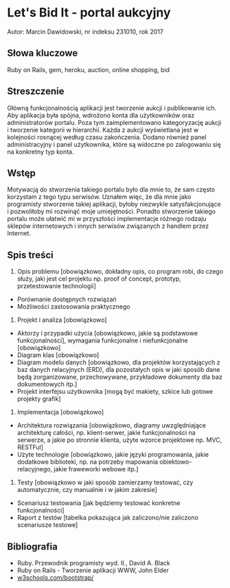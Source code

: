 # Let's Bid It - portal aukcyjny
Autor: Marcin Dawidowski, nr indeksu 231010, rok 2017

## Słowa kluczowe
Ruby on Rails, gem, heroku, auction, online shopping, bid

## Streszczenie
Główną funkcjonalnością aplikacji jest tworzenie aukcji i publikowanie ich. Aby aplikacja była spójna, wdrożono konta dla użytkowników oraz administratorów portalu. Poza tym zaimplementowano kategoryzację aukcji i tworzenie kategorii w hierarchii. Każda z aukcji wyświetlana jest w kolejności rosnącej według czasu zakończenia. Dodano również panel administracyjny i panel użytkownika, które są widoczne po zalogowaniu się na konkretny typ konta.

## Wstęp
 Motywacją do stworzenia takiego portalu było dla mnie to, że sam często korzystam z tego typu serwisów. Uznałem więc, że dla mnie jako programisty stworzenie takiej aplikacji, byłoby niezwykle satysfakcjonujące i pozwoliłoby mi rozwinąć moje umiejętności. Ponadto stworzenie takiego portalu może ułatwić mi w przyszłości implementacje różnego rodzaju sklepów internetowych i innych serwisów związanych z handlem przez Internet.

## Spis treści
 1. Opis problemu [obowiązkowo, dokładny opis, co program robi, do czego służy, jaki jest cel projektu np. proof of concept, prototyp, przetestowanie technologii]
 - Porównanie dostępnych rozwiązań
 - Możliwości zastosowania praktycznego
 1. Projekt i analiza [obowiązkowo]
 - Aktorzy i przypadki użycia [obowiązkowo, jakie są podstawowe funkcjonalności], wymagania funkcjonalne i niefunkcjonalne [obowiązkowo]
 - Diagram klas [obowiązkowo]
 - Diagram modelu danych [obowiązkowo, dla projektów korzystających z baz danych relacyjnych (ERD), dla pozostałych opis w jaki sposób dane będą zorganizowane, przechowywane, przykładowe dokumenty dla baz dokumentowych itp.]
 - Projekt interfejsu użytkownika [mogą być makiety, szkice lub gotowe projekty grafik]
 1. Implementacja [obowiązkowo]
 - Architektura rozwiązania [obowiązkowo, diagramy uwzględniające architekturę całości, np. klient-serwer, jakie funkcjonalności na serwerze, a jakie po stronnie klienta, użyte wzorce projektowe np. MVC, RESTFul]
 - Użyte technologie [obowiązkowo, jakie języki programowania, jakie dodatkowe biblioteki, np. na potrzeby mapowania obiektowo-relacyjnego, jakie fraweworki webowe itp.]
 1. Testy [obowiązkowo w jaki sposób zamierzamy testować, czy automatycznie, czy manualnie i w jakim zakresie]
 - Scenariusz testowania [jak będziemy testować konkretne funkcjonalności]
 - Raport z testów [tabelka pokazująca jak zaliczono/nie zaliczono scenariusze testowe]
 
## Bibliografia
- Ruby. Przewodnik programisty wyd. II., David A. Black
- Ruby on Rails - Tworzenie aplikacji WWW, John Elder
- [w3schools.com/bootstrap/](https://www.w3schools.com/bootstrap/)
